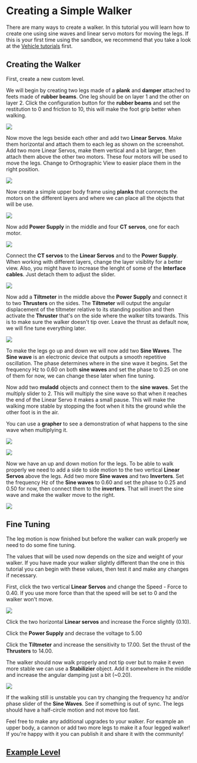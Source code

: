 # Creating a Simple Walker
There are many ways to create a walker. In this tutorial you will learn how to create one using sine waves and linear servo motors for moving the legs. If this is your first time using the sandbox, we recommend that you take a look at the [Vehicle tutorials](Building_A_Vehicle_Part_1) first.

## Creating the Walker

First, create a new custom level.

We will begin by creating two legs made of a **plank** and **damper** attached to feets made of **rubber beams**. One leg should be on layer 1 and the other on layer 2. Click the configuration button for the **rubber beams** and set the restitution to 0 and friction to 10, this will make the foot grip better when walking.

![](https://i.imgur.com/ZfubrZ0.png)

Now move the legs beside each other and add two **Linear Servos**. Make them horizontal and attach them to each leg as shown on the screenshot. Add two more Linear Servos, make them vertical and a bit larger, then attach them above the other two motors. These four motors will be used to move the legs. Change to Orthographic View to easier place them in the right position.

![](https://i.imgur.com/pv1Y3Ua.png)

Now create a simple upper body frame using **planks** that connects the motors on the different layers and where we can place all the objects that will be use.

![](https://i.imgur.com/Gn8WUl5.png)

Now add **Power Supply** in the middle and four **CT servos**, one for each motor.

![](https://i.imgur.com/sxkgz1d.png)

Connect the **CT servos** to the **Linear Servos** and to the **Power Supply**. When working with different layers, change the layer visiblity for a better view. Also, you might have to increase the lenght of some of the **Interface cables**. Just detach them to adjust the slider.

![](https://i.imgur.com/OGMHGoT.png)

Now add a **Tiltmeter** in the middle above the **Power Supply** and connect it to two **Thrusters** on the sides. The **Tiltmeter** will output the angular displacement of the tiltmeter relative to its standing position and then activate the **Thruster** that's on the side where the walker tilts towards. This is to make sure the walker doesn't tip over. Leave the thrust as default now, we will fine tune everything later.

![](https://i.imgur.com/smUdR1Z.png)

To make the legs go up and down we will now add two **Sine Waves**. The **Sine wave** is an electronic device that outputs a smooth repetitive oscillation. The phase determines where in the sine wave it begins. Set the frequency Hz to 0.60 on both **sine waves** and set the phase to 0.25 on one of them for now, we can change these later when fine tuning.

Now add two **muladd** objects and connect them to the **sine waves**. Set the multiply slider to 2. This will multiply the sine wave so that when it reaches the end of the Linear Servo it makes a small pause. This will make the walking more stable by stopping the foot when it hits the ground while the other foot is in the air.

You can use a **grapher** to see a demonstration of what happens to the sine wave when multiplying it.

![](https://i.imgur.com/GMPATgu.png)

![](https://i.imgur.com/xNmHhn9.png)

Now we have an up and down motion for the legs. To be able to walk properly we need to add a side to side motion to the two vertical **Linear Servos** above the legs. Add two more **Sine waves** and two **Inverters**. Set the frequency Hz of the **Sine waves** to 0.60 and set the phase to 0.25 and 0.50 for now, then connect them to the **inverters**. That will invert the sine wave and make the walker move to the right.

![](https://i.imgur.com/9mIvPv4.png)

## Fine Tuning

The leg motion is now finished but before the walker can walk properly we need to do some fine tuning.

The values that will be used now depends on the size and weight of your walker. If you have made your walker slightly different than the one in this tutorial you can begin with these values, then test it and make any changes if necessary.

First, click the two vertical **Linear Servos** and change the Speed - Force to 0.40. If you use more force than that the speed will be set to 0 and the walker won't move.

![](https://i.imgur.com/GSgAutC.png)

Click the two horizontal **Linear servos** and increase the Force slightly (0.10).

Click the **Power Supply** and decrase the voltage to 5.00

Click the **Tiltmeter** and increase the sensitivity to 17.00. Set the thrust of the **Thrusters** to 14.00.

The walker should now walk properly and not tip over but to make it even more stable we can use a **Stabilizier** object. Add it somewhere in the middle and increase the angular damping just a bit (~0.20).

![](https://i.imgur.com/3rnRIBs.png)

If the walking still is unstable you can try changing the frequency hz and/or phase slider of the **Sine Waves**. See if something is out of sync. The legs should have a half-circle motion and not move too fast.

Feel free to make any additional upgrades to your walker. For example an upper body, a cannon or add two more legs to make it a four legged walker! If you're happy with it you can publish it and share it with the community!

## [Example Level](http://archive.principiagame.com/level/6585)